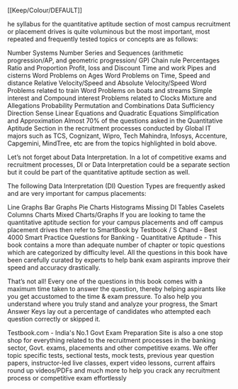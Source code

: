 [[Keep/Colour/DEFAULT]] 

he syllabus for the quantitative aptitude section of most campus recruitment or placement drives is quite voluminous but the most important, most repeated and frequently tested topics or concepts are as follows:

Number Systems
Number Series and Sequences (arithmetic progression/AP, and geometric progression/ GP)
Chain rule
Percentages
Ratio and Proportion
Profit, loss and Discount
Time and work
Pipes and cisterns
Word Problems on Ages
Word Problems on Time, Speed and distance
Relative Velocity/Speed and Absolute Velocity/Speed
Word Problems related to train
Word Problems on boats and streams
Simple interest and Compound interest
Problems related to Clocks
Mixture and Allegations
Probability
Permutation and Combinations
Data Sufficiency
Direction Sense
Linear Equations and Quadratic Equations
Simplification and Approximation
Almost 70% of the questions asked in the Quantitative Aptitude Section in the recruitment processes conducted by Global IT majors such as TCS, Cognizant, Wipro, Tech Mahindra, Infosys, Accenture, Capgemini, MindTree, etc are from the topics highlighted in bold above.

Let’s not forget about Data Interpretation. In a lot of competitive exams and recruitment processes, DI or Data Interpretation could be a separate section but it could be part of the quantitative aptitude section as well.

The following Data Interpretation (DI) Question Types are frequently asked and are very important for campus placements:

Line Graphs
Bar Graphs
Pie Charts
Histograms
Missing DI
Tables
Caselets
Columns Charts
Mixed Charts/Graphs
If you are looking to tame the quantitative aptitude section for your campus placements and off campus placement drives then refer to SmartBook by Testbook / S Chand - Best 4000 Smart Practice Questions for Banking - Quantitative Aptitude - This book contains a more than adequate number of chapter or topic questions which are categorized by difficulty level. All the questions in this book have been carefully curated by experts to help bank exam aspirants improve their speed and accuracy drastically.

That’s not all! Every one of the questions in this book comes with a maximum time taken to answer the question, thereby helping aspirants like you get accustomed to the time & exam pressure. To also help you understand where you truly stand and analyze your progress, the Smart Answer Keys lay out a percentage of candidates who attempted each question correctly or skipped it.

Testbook.com - India's No.1 Govt Exam Preparation Site is also a one stop shop for everything related to the recruitment processes in the banking sector, Govt. exams, placements and other competitive exams. We offer topic specific tests, sectional tests, mock tests, previous year question papers, instructor-led live classes, expert video lessons, current affairs round up videos/PDFs and much more to help you crack any recruitment process or competitive exam effortlessly
